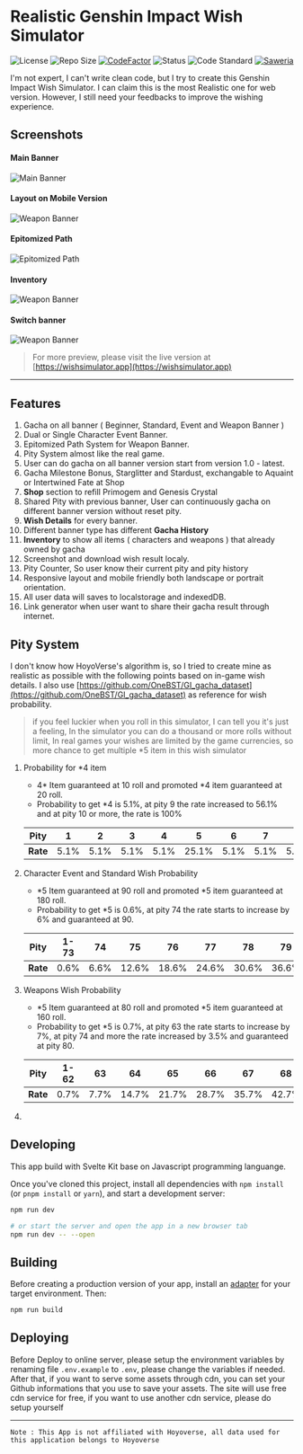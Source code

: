 # Realistic Genshin Impact Wish Simulator

![License](https://badgen.net/github/license/AguzzTN54/Genshin-Impact-Wish-Simulator?icon:github) ![Repo Size](https://img.shields.io/github/repo-size/AguzzTN54/Genshin-Impact-Wish-Simulator?color=fa0) [![CodeFactor](https://www.codefactor.io/repository/github/aguzztn54/genshin-impact-wish-simulator/badge)](https://www.codefactor.io/repository/github/aguzztn54/genshin-impact-wish-simulator) ![Status](https://badgen.net/github/checks/AguzzTN54/Genshin-Impact-Wish-Simulator) ![Code Standard](https://badgen.net/badge/code%20style/standard/f2a) [![Saweria](https://badgen.net/badge/Sawer/Mantan21/F96854)](https://saweria.co/mantan21)

I'm not expert, I can't write clean code, but I try to create this Genshin Impact Wish Simulator. I can claim this is the most Realistic one for web version. However, I still need your feedbacks to improve the wishing experience.

## Screenshots

#### Main Banner

![Main Banner](static/screenshot/meta-picture.jpg)

#### Layout on Mobile Version

![Weapon Banner](static/screenshot/mobile-weapon.jpg)

#### Epitomized Path

![Epitomized Path](static/screenshot/epitomized-path.jpg)

#### Inventory

![Weapon Banner](static/screenshot/inventory.jpg)

#### Switch banner

![Weapon Banner](static/screenshot/switch-banner.jpg)

> For more preview, please visit the live version at [https://wishsimulator.app](https://wishsimulator.app)

---

## Features

1. Gacha on all banner ( Beginner, Standard, Event and Weapon Banner )
2. Dual or Single Character Event Banner.
3. Epitomized Path System for Weapon Banner.
4. Pity System almost like the real game.
5. User can do gacha on all banner version start from version 1.0 - latest.
6. Gacha Milestone Bonus, Starglitter and Stardust, exchangable to Aquaint or Intertwined Fate at Shop
7. **Shop** section to refill Primogem and Genesis Crystal
8. Shared Pity with previous banner, User can continuously gacha on different banner version without reset pity.
9. **Wish Details** for every banner.
10. Different banner type has different **Gacha History**
11. **Inventory** to show all items ( characters and weapons ) that already owned by gacha
12. Screenshot and download wish result localy.
13. Pity Counter, So user know their current pity and pity history
14. Responsive layout and mobile friendly both landscape or portrait orientation.
15. All user data will saves to localstorage and indexedDB.
16. Link generator when user want to share their gacha result through internet.

## Pity System

I don't know how HoyoVerse's algorithm is, so I tried to create mine as realistic as possible with the following points based on in-game wish details. I also use [https://github.com/OneBST/GI_gacha_dataset](https://github.com/OneBST/GI_gacha_dataset) as reference for wish probability.

> if you feel luckier when you roll in this simulator, I can tell you it's just a feeling, In the simulator you can do a thousand or more rolls without limit, In real games your wishes are limited by the game currencies, so more chance to get multiple \*5 item in this wish simulator

1. Probability for \*4 item

   - 4* Item guaranteed at 10 roll and promoted *4 item guaranteed at 20 roll.
   - Probability to get \*4 is 5.1%, at pity 9 the rate increased to 56.1% and at pity 10 or more, the rate is 100%

   | **Pity** | 1    | 2    | 3    | 4    | 5     | 6    | 7    | 8    | 9     | 10   | 11   |
   | -------- | ---- | ---- | ---- | ---- | ----- | ---- | ---- | ---- | ----- | ---- | ---- |
   | **Rate** | 5.1% | 5.1% | 5.1% | 5.1% | 25.1% | 5.1% | 5.1% | 5.1% | 56.1% | 100% | 100% |

2. Character Event and Standard Wish Probability

   - *5 Item guaranteed at 90 roll and promoted *5 item guaranteed at 180 roll.
   - Probability to get \*5 is 0.6%, at pity 74 the rate starts to increase by 6% and guaranteed at 90.

   | **Pity** | 1-73 | 74   | 75    | 76    | 77    | 78    | 79    | 80    | 81    | 82    | 83    | 84    | 85    | 86    | 87    | 88    | 89    | 90   |
   | -------- | ---- | ---- | ----- | ----- | ----- | ----- | ----- | ----- | ----- | ----- | ----- | ----- | ----- | ----- | ----- | ----- | ----- | ---- |
   | **Rate** | 0.6% | 6.6% | 12.6% | 18.6% | 24.6% | 30.6% | 36.6% | 42.6% | 48.6% | 54.6% | 60.6% | 66.6% | 72.6% | 78.6% | 84.6% | 90.6% | 96.6% | 100% |

3. Weapons Wish Probability

   - *5 Item guaranteed at 80 roll and promoted *5 item guaranteed at 160 roll.
   - Probability to get \*5 is 0.7%, at pity 63 the rate starts to increase by 7%, at pity 74 and more the rate increased by 3.5% and guaranteed at pity 80.

   | **Pity** | 1-62 | 63   | 64    | 65    | 66    | 67    | 68    | 69    | 70    | 71    | 72    | 73    | 74    | 75    | 76    | 77    | 78    | 79    | 80   |
   | -------- | ---- | ---- | ----- | ----- | ----- | ----- | ----- | ----- | ----- | ----- | ----- | ----- | ----- | ----- | ----- | ----- | ----- | ----- | ---- |
   | **Rate** | 0.7% | 7.7% | 14.7% | 21.7% | 28.7% | 35.7% | 42.7% | 49.7% | 56.7% | 63.7% | 70.7% | 77.7% | 81.2% | 84.7% | 88.2% | 91.7% | 95.2% | 98.7% | 100% |

4.

## Developing

This app build with Svelte Kit base on Javascript programming languange.

Once you've cloned this project, install all dependencies with `npm install` (or `pnpm install` or `yarn`), and start a development server:

```bash
npm run dev

# or start the server and open the app in a new browser tab
npm run dev -- --open
```

## Building

Before creating a production version of your app, install an [adapter](https://kit.svelte.dev/docs#adapters) for your target environment. Then:

```bash
npm run build
```

## Deploying

Before Deploy to online server, please setup the environment variables by renaming file `.env.example` to `.env`, please change the variables if needed.
After that, if you want to serve some assets through cdn, you can set your Github informations that you use to save your assets. The site will use free cdn service for free, if you want to use another cdn service, please do setup yourself

---

`Note : This App is not affiliated with Hoyoverse, all data used for this application belongs to Hoyoverse`
